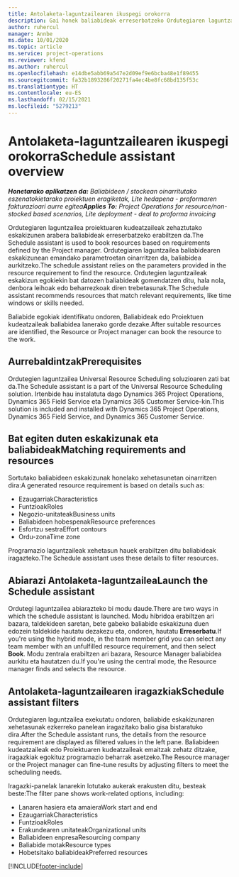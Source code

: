 ```yaml
---
title: Antolaketa-laguntzailearen ikuspegi orokorra
description: Gai honek baliabideak erreserbatzeko Ordutegiaren laguntzailearekin lan egiteari buruzko informazioa eskaintzen du.
author: ruhercul
manager: Annbe
ms.date: 10/01/2020
ms.topic: article
ms.service: project-operations
ms.reviewer: kfend
ms.author: ruhercul
ms.openlocfilehash: e14dbe5abb69a547e2d09ef9e6bcba48e1f89455
ms.sourcegitcommit: fa32b1893286f20271fa4ec4be8fc68bd135f53c
ms.translationtype: HT
ms.contentlocale: eu-ES
ms.lasthandoff: 02/15/2021
ms.locfileid: "5279213"
---
```

# <a name="schedule-assistant-overview"></a><span data-ttu-id="c0bcb-103">Antolaketa-laguntzailearen ikuspegi orokorra</span><span class="sxs-lookup"><span data-stu-id="c0bcb-103">Schedule assistant overview</span></span>

<span data-ttu-id="c0bcb-104">_**Honetarako aplikatzen da:** Baliabideen / stockean oinarritutako eszenatokietarako proiektuen eragiketak, Lite hedapena - proformaren fakturazioari aurre egitea_</span><span class="sxs-lookup"><span data-stu-id="c0bcb-104">_**Applies To:** Project Operations for resource/non-stocked based scenarios, Lite deployment - deal to proforma invoicing_</span></span>

<span data-ttu-id="c0bcb-105">Ordutegiaren laguntzailea proiektuaren kudeatzaileak zehaztutako eskakizunen arabera baliabideak erreserbatzeko erabiltzen da.</span><span class="sxs-lookup"><span data-stu-id="c0bcb-105">The Schedule assistant is used to book resources based on requirements defined by the Project manager.</span></span> <span data-ttu-id="c0bcb-106">Ordutegiaren laguntzailea baliabidearen eskakizunean emandako parametroetan oinarritzen da, baliabidea aurkitzeko.</span><span class="sxs-lookup"><span data-stu-id="c0bcb-106">The schedule assistant relies on the parameters provided in the resource requirement to find the resource.</span></span> <span data-ttu-id="c0bcb-107">Ordutegien laguntzaileak eskakizun egokiekin bat datozen baliabideak gomendatzen ditu, hala nola, denbora leihoak edo beharrezkoak diren trebetasunak.</span><span class="sxs-lookup"><span data-stu-id="c0bcb-107">The Schedule assistant recommends resources that match relevant requirements, like time windows or skills needed.</span></span>

<span data-ttu-id="c0bcb-108">Baliabide egokiak identifikatu ondoren, Baliabideak edo Proiektuen kudeatzaileak baliabidea lanerako gorde dezake.</span><span class="sxs-lookup"><span data-stu-id="c0bcb-108">After suitable resources are identified, the Resource or Project manager can book the resource to the work.</span></span>

## <a name="prerequisites"></a><span data-ttu-id="c0bcb-109">Aurrebaldintzak</span><span class="sxs-lookup"><span data-stu-id="c0bcb-109">Prerequisites</span></span>

<span data-ttu-id="c0bcb-110">Ordutegien laguntzailea Universal Resource Scheduling soluzioaren zati bat da.</span><span class="sxs-lookup"><span data-stu-id="c0bcb-110">The Schedule assistant is a part of the Universal Resource Scheduling solution.</span></span> <span data-ttu-id="c0bcb-111">Irtenbide hau instalatuta dago Dynamics 365 Project Operations, Dynamics 365 Field Service eta Dynamics 365 Customer Service-kin.</span><span class="sxs-lookup"><span data-stu-id="c0bcb-111">This solution is included and installed with Dynamics 365 Project Operations, Dynamics 365 Field Service, and Dynamics 365 Customer Service.</span></span>

## <a name="matching-requirements-and-resources"></a><span data-ttu-id="c0bcb-112">Bat egiten duten eskakizunak eta baliabideak</span><span class="sxs-lookup"><span data-stu-id="c0bcb-112">Matching requirements and resources</span></span>

<span data-ttu-id="c0bcb-113">Sortutako baliabideen eskakizunak honelako xehetasunetan oinarritzen dira:</span><span class="sxs-lookup"><span data-stu-id="c0bcb-113">A generated resource requirement is based on details such as:</span></span>

-   <span data-ttu-id="c0bcb-114">Ezaugarriak</span><span class="sxs-lookup"><span data-stu-id="c0bcb-114">Characteristics</span></span>
-   <span data-ttu-id="c0bcb-115">Funtzioak</span><span class="sxs-lookup"><span data-stu-id="c0bcb-115">Roles</span></span>
-   <span data-ttu-id="c0bcb-116">Negozio-unitateak</span><span class="sxs-lookup"><span data-stu-id="c0bcb-116">Business units</span></span>
-   <span data-ttu-id="c0bcb-117">Baliabideen hobespenak</span><span class="sxs-lookup"><span data-stu-id="c0bcb-117">Resource preferences</span></span>
-   <span data-ttu-id="c0bcb-118">Esfortzu sestra</span><span class="sxs-lookup"><span data-stu-id="c0bcb-118">Effort contours</span></span>
-   <span data-ttu-id="c0bcb-119">Ordu-zona</span><span class="sxs-lookup"><span data-stu-id="c0bcb-119">Time zone</span></span>

<span data-ttu-id="c0bcb-120">Programazio laguntzaileak xehetasun hauek erabiltzen ditu baliabideak iragazteko.</span><span class="sxs-lookup"><span data-stu-id="c0bcb-120">The Schedule assistant uses these details to filter resources.</span></span>

## <a name="launch-the-schedule-assistant"></a><span data-ttu-id="c0bcb-121">Abiarazi Antolaketa-laguntzailea</span><span class="sxs-lookup"><span data-stu-id="c0bcb-121">Launch the Schedule assistant</span></span>

<span data-ttu-id="c0bcb-122">Ordutegi laguntzailea abiarazteko bi modu daude.</span><span class="sxs-lookup"><span data-stu-id="c0bcb-122">There are two ways in which the schedule assistant is launched.</span></span> <span data-ttu-id="c0bcb-123">Modu hibridoa erabiltzen ari bazara, taldekideen saretan, bete gabeko baliabide eskakizuna duen edozein taldekide hautatu dezakezu eta, ondoren, hautatu **Erreserbatu**.</span><span class="sxs-lookup"><span data-stu-id="c0bcb-123">If you're using the hybrid mode, in the team member grid you can select any team member with an unfulfilled resource requirement, and then select **Book**.</span></span> <span data-ttu-id="c0bcb-124">Modu zentrala erabiltzen ari bazara, Resource Manager baliabidea aurkitu eta hautatzen du.</span><span class="sxs-lookup"><span data-stu-id="c0bcb-124">If you're using the central mode, the Resource manager finds and selects the resource.</span></span>

## <a name="schedule-assistant-filters"></a><span data-ttu-id="c0bcb-125">Antolaketa-laguntzailearen iragazkiak</span><span class="sxs-lookup"><span data-stu-id="c0bcb-125">Schedule assistant filters</span></span>

<span data-ttu-id="c0bcb-126">Ordutegiaren laguntzailea exekutatu ondoren, baliabide eskakizunaren xehetasunak ezkerreko panelean iragazitako balio gisa bistaratuko dira.</span><span class="sxs-lookup"><span data-stu-id="c0bcb-126">After the Schedule assistant runs, the details from the resource requirement are displayed as filtered values in the left pane.</span></span> <span data-ttu-id="c0bcb-127">Baliabideen kudeatzaileak edo Proiektuaren kudeatzaileak emaitzak zehatz ditzake, iragazkiak egokituz programazio beharrak asetzeko.</span><span class="sxs-lookup"><span data-stu-id="c0bcb-127">The Resource manager or the Project manager can fine-tune results by adjusting filters to meet the scheduling needs.</span></span>

<span data-ttu-id="c0bcb-128">Iragazki-panelak lanarekin lotutako aukerak erakusten ditu, besteak beste:</span><span class="sxs-lookup"><span data-stu-id="c0bcb-128">The filter pane shows work-related options, including:</span></span>

-   <span data-ttu-id="c0bcb-129">Lanaren hasiera eta amaiera</span><span class="sxs-lookup"><span data-stu-id="c0bcb-129">Work start and end</span></span>
-   <span data-ttu-id="c0bcb-130">Ezaugarriak</span><span class="sxs-lookup"><span data-stu-id="c0bcb-130">Characteristics</span></span>
-   <span data-ttu-id="c0bcb-131">Funtzioak</span><span class="sxs-lookup"><span data-stu-id="c0bcb-131">Roles</span></span>
-   <span data-ttu-id="c0bcb-132">Erakundearen unitateak</span><span class="sxs-lookup"><span data-stu-id="c0bcb-132">Organizational units</span></span>
-   <span data-ttu-id="c0bcb-133">Baliabideen enpresa</span><span class="sxs-lookup"><span data-stu-id="c0bcb-133">Resourcing company</span></span>
-   <span data-ttu-id="c0bcb-134">Baliabide motak</span><span class="sxs-lookup"><span data-stu-id="c0bcb-134">Resource types</span></span>
-   <span data-ttu-id="c0bcb-135">Hobetsitako baliabideak</span><span class="sxs-lookup"><span data-stu-id="c0bcb-135">Preferred resources</span></span>


[!INCLUDE[footer-include](../includes/footer-banner.md)]
